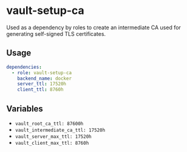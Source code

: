 # vault-setup-ca

Used as a dependency by roles to create an intermediate CA used for generating
self-signed TLS certificates.

## Usage

```yaml
dependencies:
  - role: vault-setup-ca
    backend_name: docker
    server_ttl: 17520h
    client_ttl: 8760h
```

## Variables

* `vault_root_ca_ttl: 87600h`
* `vault_intermediate_ca_ttl: 17520h`
* `vault_server_max_ttl: 17520h`
* `vault_client_max_ttl: 8760h`